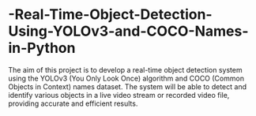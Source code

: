 # -Real-Time-Object-Detection-Using-YOLOv3-and-COCO-Names-in-Python
The aim of this project is to develop a real-time object detection system using the YOLOv3 (You Only Look Once) algorithm and COCO (Common Objects in Context) names dataset. The system will be able to detect and identify various objects in a live video stream or recorded video file, providing accurate and efficient results.
